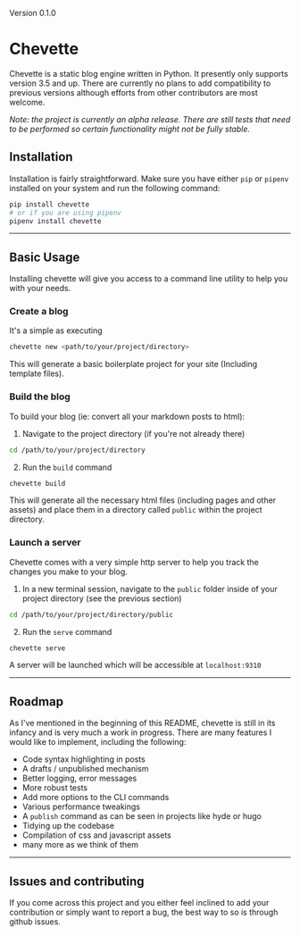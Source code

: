 Version 0.1.0

# Chevette

Chevette is a static blog engine written in Python. It presently only supports version 3.5 and up.
There are currently no plans to add compatibility to previous versions although efforts from other contributors are most welcome.


_Note: the project is currently an alpha release._
_There are still tests that need to be performed so certain functionality might not be fully stable._

## Installation
Installation is fairly straightforward. Make sure you have either `pip` or `pipenv` installed on your system and run the following command:

```bash
pip install chevette
# or if you are using pipenv
pipenv install chevette
```
---

## Basic Usage

Installing chevette will give you access to a command line utility to help you with your needs.

### Create a blog

It's a simple as executing

```bash
chevette new <path/to/your/project/directory>
```

This will generate a basic boilerplate project for your site (Including template files).

### Build the blog

To build your blog (ie: convert all your markdown posts to html):

1. Navigate to the project directory (if you're not already there)

```bash
cd /path/to/your/project/directory
```
2. Run the `build` command
```bash
chevette build
```
This will generate all the necessary html files (including pages and other assets) and place them in a directory called `public` within the project directory.


### Launch a server
Chevette comes with a very simple http server to help you track the changes you make to your blog.

1. In a new terminal session, navigate to the `public` folder inside of your project directory (see the previous section)

```bash
cd /path/to/your/project/directory/public
```

2. Run the `serve` command
```bash
chevette serve
```

A server will be launched which will be accessible at `localhost:9310`

---

## Roadmap
As I've mentioned in the beginning of this README, chevette is still in its infancy and is very much a work in progress. There are many features I would like to implement, including the following:

* Code syntax highlighting in posts
* A drafts / unpublished mechanism
* Better logging, error messages
* More robust tests
* Add more options to the CLI commands
* Various performance tweakings
* A `publish` command as can be seen in projects like hyde or hugo
* Tidying up the codebase
* Compilation of css and javascript assets
* many more as we think of them


---

## Issues and contributing

If you come across this project and you either feel inclined to add your contribution or simply want to report a bug, the best way to so is through github issues.



